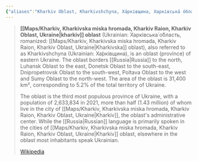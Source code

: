 ```yaml
---
{"aliases":"Kharkiv Oblast, Kharkivshchyna, Ха́рківщина, Харківська́ о́бласть, Kharkivska oblast, Kharkov Oblasat","locations":null,"tag":null,"date":null,"dg-home":false,"dg-publish":true,"dg-pass-frontmatter":true,"location":[49.8299582,36.3788957],"permalink":"/maps/kharkiv-oblast-ukraine/","dgHomeLink":true,"dgPassFrontmatter":true}
---
```


> **[[Maps/Kharkiv, Kharkivska miska hromada, Kharkiv Raion, Kharkiv Oblast, Ukraine|kharkiv]] oblast** (Ukrainian: Харківська́ о́бласть, romanized: [[Maps/Kharkiv, Kharkivska miska hromada, Kharkiv Raion, Kharkiv Oblast, Ukraine|Kharkivska]] oblast), also referred to as Kharkivshchyna (Ukrainian: Ха́рківщина), is an oblast (province) of eastern Ukraine. The oblast borders [[Russia|Russia]] to the north, Luhansk Oblast to the east, Donetsk Oblast to the south-east, Dnipropetrovsk Oblast to the south-west, Poltava Oblast to the west and Sumy Oblast to the north-west. The area of the oblast is 31,400 km², corresponding to 5.2% of the total territory of Ukraine.
>
> The oblast is the third most populous province of Ukraine, with a population of 2,633,834 in 2021, more than half (1.43 million) of whom live in the city of [[Maps/Kharkiv, Kharkivska miska hromada, Kharkiv Raion, Kharkiv Oblast, Ukraine|Kharkiv]], the oblast's administrative center. While the [[Russia|Russian]] language is primarily spoken in the cities of [[Maps/Kharkiv, Kharkivska miska hromada, Kharkiv Raion, Kharkiv Oblast, Ukraine|Kharkiv]] oblast, elsewhere in the oblast most inhabitants speak Ukrainian.
>
> [Wikipedia](https://en.wikipedia.org/wiki/Kharkiv%20Oblast)
>